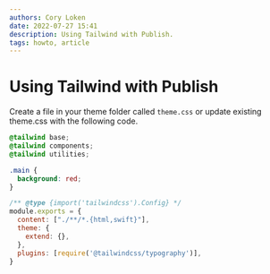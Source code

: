 ```yaml
---
authors: Cory Loken
date: 2022-07-27 15:41
description: Using Tailwind with Publish.
tags: howto, article
---
```

# Using Tailwind with Publish 

Create a file in your theme folder called `theme.css` or update 
existing theme.css with the following code.

```css
@tailwind base;
@tailwind components;
@tailwind utilities;
```

```css
.main {
  background: red; 
}
```


```javascript
/** @type {import('tailwindcss').Config} */
module.exports = {
  content: ["./**/*.{html,swift}"],
  theme: {
    extend: {},
  },
  plugins: [require('@tailwindcss/typography')],
}
```

